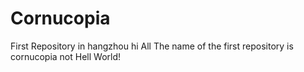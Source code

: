 # Cornucopia
First Repository in hangzhou 
hi All
The name of the first repository is cornucopia not Hell World!
